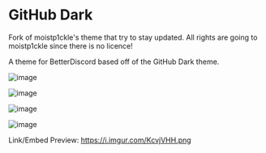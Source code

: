 # GitHub Dark
Fork of moistp1ckle's theme that try to stay updated. All rights are going to moistp1ckle since there is no licence!

A theme for BetterDiscord based off of the GitHub Dark theme.


![image](https://i.imgur.com/KJEvX3y.png)

![image](https://i.imgur.com/JkT4rQP.png)

![image](https://i.imgur.com/vk50RVE.png)

![image](https://i.imgur.com/ZUGZqSa.png)

Link/Embed Preview: https://i.imgur.com/KcvjVHH.png
